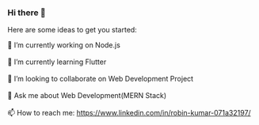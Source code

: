 ### Hi there 👋

Here are some ideas to get you started:

🔭 I’m currently working on Node.js<br></br>
🌱 I’m currently learning Flutter<br></br>
👯 I’m looking to collaborate on Web Development Project<br></br>
💬 Ask me about Web Development(MERN Stack)<br></br>
📫 How to reach me: https://www.linkedin.com/in/robin-kumar-071a32197/<br></br>


